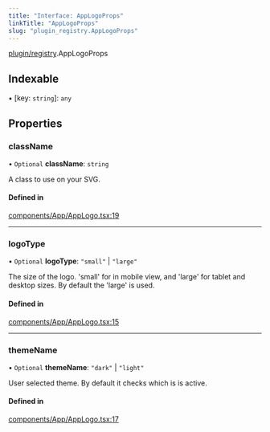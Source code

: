 ```yaml
---
title: "Interface: AppLogoProps"
linkTitle: "AppLogoProps"
slug: "plugin_registry.AppLogoProps"
---
```


[plugin/registry](../modules/plugin_registry.md).AppLogoProps

## Indexable

▪ [key: `string`]: `any`

## Properties

### className

• `Optional` **className**: `string`

A class to use on your SVG.

#### Defined in

[components/App/AppLogo.tsx:19](https://github.com/headlamp-k8s/headlamp/blob/b0236780/frontend/src/components/App/AppLogo.tsx#L19)

___

### logoType

• `Optional` **logoType**: ``"small"`` \| ``"large"``

The size of the logo. 'small' for in mobile view, and 'large' for tablet and desktop sizes. By default the 'large' is used.

#### Defined in

[components/App/AppLogo.tsx:15](https://github.com/headlamp-k8s/headlamp/blob/b0236780/frontend/src/components/App/AppLogo.tsx#L15)

___

### themeName

• `Optional` **themeName**: ``"dark"`` \| ``"light"``

User selected theme. By default it checks which is is active.

#### Defined in

[components/App/AppLogo.tsx:17](https://github.com/headlamp-k8s/headlamp/blob/b0236780/frontend/src/components/App/AppLogo.tsx#L17)
